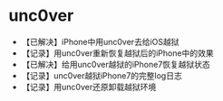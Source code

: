 # unc0ver

* 【已解决】iPhone中用unc0ver去给iOS越狱
* 【记录】用unc0ver重新恢复越狱后的iPhone中的效果
* 【已解决】给用unc0ver越狱的iPhone7恢复越狱状态
* 【记录】unc0ver越狱iPhone7的完整log日志
* 【记录】用unc0ver还原卸载越狱环境
